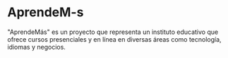 # AprendeM-s
"AprendeMás" es un proyecto que representa un instituto educativo que ofrece cursos presenciales y en línea en diversas áreas como tecnología, idiomas y negocios.
